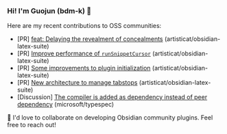 ### Hi! I'm Guojun (bdm-k) 👋

Here are my recent contributions to OSS communities:

- \[PR] [feat: Delaying the revealment of concealments](https://github.com/artisticat1/obsidian-latex-suite/pull/332) (artisticat/obsidian-latex-suite)
- \[PR] [Improve performance of `runSnippetCursor`](https://github.com/artisticat1/obsidian-latex-suite/pull/323) (artisticat/obsidian-latex-suite)
- \[PR] [Some improvements to plugin initialization](https://github.com/artisticat1/obsidian-latex-suite/pull/322) (artisticat/obsidian-latex-suite)
- \[PR] [New architecture to manage tabstops](https://github.com/artisticat1/obsidian-latex-suite/pull/306) (artisticat/obsidian-latex-suite)
- \[Discussion] [The compiler is added as dependency instead of peer dependency](https://github.com/microsoft/typespec/discussions/3625) (microsoft/typespec)

👯 I'd love to collaborate on developing Obsidian community plugins. Feel free to reach out!

<!--
**bdm-k/bdm-k** is a ✨ _special_ ✨ repository because its `README.md` (this file) appears on your GitHub profile.

Here are some ideas to get you started:

- 🔭 I’m currently working on ...
- 🌱 I’m currently learning ...
- 👯 I’m looking to collaborate on ...
- 🤔 I’m looking for help with ...
- 💬 Ask me about ...
- 📫 How to reach me: ...
- 😄 Pronouns: ...
- ⚡ Fun fact: ...
-->
